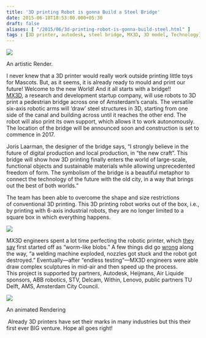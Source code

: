 ```yaml
---
title: '3D printing Robot is gonna Build a Steel Bridge'
date: 2015-06-18T18:53:00.000+05:30
draft: false
aliases: [ "/2015/06/3d-printing-robot-is-gonna-build-steel.html" ]
tags : [3D printer, autodesk, steel bridge, MX3D, 3D model, Technology]
---
```


![](http://www.iflscience.com/sites/www.iflscience.com/files/styles/ifls_large/public/blog/%5Bnid%5D/bridge_0.jpg?itok=9NKhACzS)

An artistic Render.

  
I never knew that a 3D printer would really work outside printing little toys for Mascots. But, as it seems, it is already ready to mould and print our future! Welcome to the new World! And it all starts with a bridge!!  
[MX3D](http://mx3d.com/), a research and development startup company, will use robots to 3D print a pedestrian bridge across one of Amsterdam’s canals. The versatile six-axis robotic arms will ‘draw’ steel structures in 3D, starting from one side of the canal and building across until it reaches the other end. The robot will also print its own support, which allows it to work autonomously. The location of the bridge will be announced soon and construction is set to commence in 2017.  
  
Joris Laarman, the designer of the bridge says, “I strongly believe in the future of digital production and local production, in “the new craft”. This bridge will show how 3D printing finally enters the world of large-scale, functional objects and sustainable materials while allowing unprecedented freedom of form. The symbolism of the bridge is a beautiful metaphor to connect the technology of the future with the old city, in a way that brings out the best of both worlds.”  
  
The team has been able to overcome the shape and size restrictions of conventional 3D printing. This 3D printing robot works out of the box, i.e., by printing with 6-axis industrial robots, they are no longer limited to a square box in which everything happens.  
  

![](http://mx3d.com/wp-content/uploads/2015/06/Sketches-Bridge.jpg)

MX3D engineers spent a lot time perfecting the robotic printer, which [they say](https://www.youtube.com/watch?t=74&v=pZNTzkAR1Ho) first started off as “worm-like blobs.” A few things did go [wrong](http://www.sciencealert.com/autonomous-robot-arms-are-going-to-3d-print-a-bridge-in-amsterdam) along the way, “a welding machine exploded, nozzles got stuck and the robot got destroyed.” Eventually—after “endless testing”—MX3D engineers were able draw complex sculptures in mid-air and then speed up the process.  
This project is supported by partners, Autodesk, Heijmans, Air Liquide sponsors, ABB robotics, STV, Delcam, Within, Lenovo, public partners TU Delft, AMS, Amsterdam City Council.  

![](http://2.bp.blogspot.com/-NsUmWY7LO44/VYLE2A1OkKI/AAAAAAAACwQ/gc15qri1urA/s1600/3dPrintingRobots.gif)

An animated Rendering

  

 Already 3D printers have set their marks in many industries but this their first ever BIG venture. Hope all goes right!
